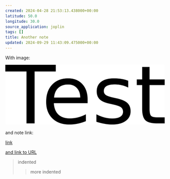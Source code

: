 ```yaml
---
created: 2024-04-28 21:53:13.438000+00:00
latitude: 50.0
longitude: 30.0
source_application: joplin
tags: []
title: Another note
updated: 2024-09-29 11:43:09.475000+00:00
---
```


With image:  

![ihl6ec5fb4529ca4343e88a6961db5c2aa7af.png](82eba373e2054df8adb94274c3add306.png)  

and note link:   

[link](Sample%20note%20with%20completed%20reminder.md)   

[and link to URL](https://www.kicker.de/ "https://www.kicker.de/")   

> indented
> > more indented